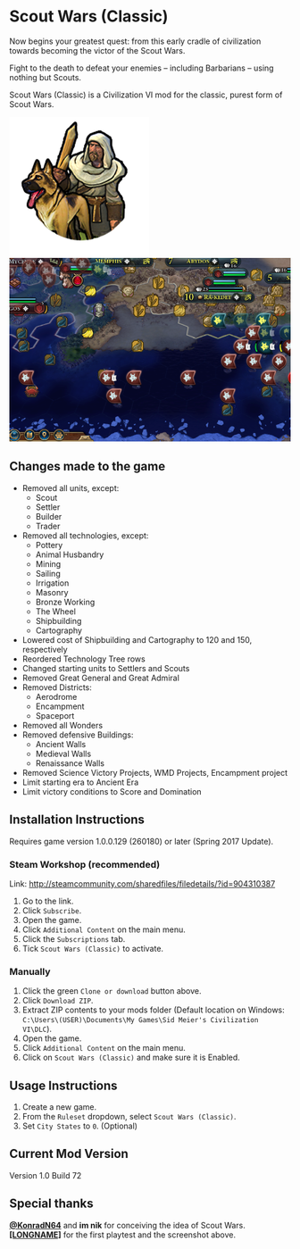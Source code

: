 # Scout Wars (Classic)
Now begins your greatest quest: from this early cradle of civilization towards becoming the victor of the Scout Wars.

Fight to the death to defeat your enemies – including Barbarians – using nothing but Scouts.

Scout Wars (Classic) is a Civilization VI mod for the classic, purest form of Scout Wars.

![Scout](https://raw.githubusercontent.com/notseenee/scoutwarsclassic/source/Scout.png)
![Scout Wars (Classic) screenshot](https://raw.githubusercontent.com/notseenee/scoutwarsclassic/source/scoutwarsclassic.png)

## Changes made to the game
* Removed all units, except:
  * Scout
  * Settler
  * Builder
  * Trader
* Removed all technologies, except:
  * Pottery
  * Animal Husbandry
  * Mining
  * Sailing
  * Irrigation
  * Masonry
  * Bronze Working
  * The Wheel
  * Shipbuilding
  * Cartography
* Lowered cost of Shipbuilding and Cartography to 120 and 150, respectively
* Reordered Technology Tree rows
* Changed starting units to Settlers and Scouts
* Removed Great General and Great Admiral
* Removed Districts:
  * Aerodrome
  * Encampment
  * Spaceport
* Removed all Wonders
* Removed defensive Buildings:
  * Ancient Walls
  * Medieval Walls
  * Renaissance Walls
* Removed Science Victory Projects, WMD Projects, Encampment project
* Limit starting era to Ancient Era
* Limit victory conditions to Score and Domination

## Installation Instructions
Requires game version 1.0.0.129 (260180) or later (Spring 2017 Update).
### Steam Workshop (recommended)
Link: http://steamcommunity.com/sharedfiles/filedetails/?id=904310387
1. Go to the link.
2. Click `Subscribe`.
3. Open the game.
4. Click `Additional Content` on the main menu.
5. Click the `Subscriptions` tab.
6. Tick `Scout Wars (Classic)` to activate.
### Manually
1. Click the green `Clone or download` button above.
2. Click `Download ZIP`.
3. Extract ZIP contents to your mods folder (Default location on Windows: `C:\Users\(USER)\Documents\My Games\Sid Meier's Civilization VI\DLC`).
4. Open the game.
5. Click `Additional Content` on the main menu.
6. Click on `Scout Wars (Classic)` and make sure it is Enabled.

## Usage Instructions
1. Create a new game.
2. From the `Ruleset` dropdown, select `Scout Wars (Classic)`.
3. Set `City States` to `0`. (Optional)

## Current Mod Version
Version 1.0
Build 72

## Special thanks
**[@KonradN64](https://twitter.com/konradn64)** and **im nik** for conceiving the idea of Scout Wars.
**[[LONGNAME]](http://steamcommunity.com/profiles/76561198173085893/)** for the first playtest and the screenshot above.
